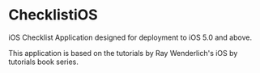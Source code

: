 ChecklistiOS
============

iOS Checklist Application designed for deployment to iOS 5.0 and above. 

This application is based on the tutorials by Ray Wenderlich's iOS by tutorials book series.
